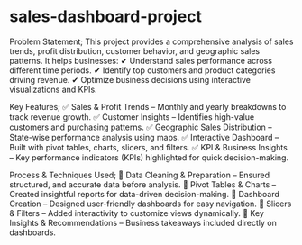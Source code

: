# sales-dashboard-project

Problem Statement;
This project provides a comprehensive analysis of sales trends, profit distribution, customer behavior, and geographic sales patterns. It helps businesses:
✔ Understand sales performance across different time periods.
✔ Identify top customers and product categories driving revenue.
✔ Optimize business decisions using interactive visualizations and KPIs.

Key Features;
✅ Sales & Profit Trends – Monthly and yearly breakdowns to track revenue growth.
✅ Customer Insights – Identifies high-value customers and purchasing patterns.
✅ Geographic Sales Distribution – State-wise performance analysis using maps.
✅ Interactive Dashboard – Built with pivot tables, charts, slicers, and filters.
✅ KPI & Business Insights – Key performance indicators (KPIs) highlighted for quick decision-making.

Process & Techniques Used;
📌 Data Cleaning & Preparation – Ensured structured, and accurate data before analysis.
📌 Pivot Tables & Charts – Created insightful reports for data-driven decision-making.
📌 Dashboard Creation – Designed user-friendly dashboards for easy navigation.
📌 Slicers & Filters – Added interactivity to customize views dynamically.
📌 Key Insights & Recommendations – Business takeaways included directly on dashboards.
